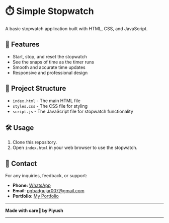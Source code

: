 # ⏱️ Simple Stopwatch

A basic stopwatch application built with HTML, CSS, and JavaScript.

## 🚀 Features

- Start, stop, and reset the stopwatch
- See the snaps of time as the timer runs
- Smooth and accurate time updates
- Responsive and professional design

## 📂 Project Structure

- `index.html` - The main HTML file
- `styles.css` - The CSS file for styling
- `script.js` - The JavaScript file for stopwatch functionality

## 🛠️ Usage

1. Clone this repository.
2. Open `index.html` in your web browser to use the stopwatch.

## 📧 Contact

For any inquiries, feedback, or support:
- **Phone:** [WhatsApp](https://wa.me/917774835449)
- **Email**: [pgbadgujar007@gmail.com](mailto:pgbadgujar007@gmail.com)
- **Portfolio**: [My Portfolio](https://web-portfolio-piyush.vercel.app/)

---

**Made with care🧡 by Piyush**

---